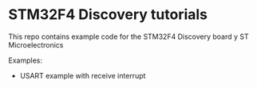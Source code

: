 # STM32F4 Discovery tutorials

This repo contains example code for the STM32F4 Discovery board y ST Microelectronics

Examples:
	
+ USART example with receive interrupt 
